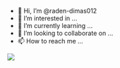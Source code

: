 - 👋 Hi, I’m @raden-dimas012
- 👀 I’m interested in ...
- 🌱 I’m currently learning ...
- 💞️ I’m looking to collaborate on ...
- 📫 How to reach me ...

<img src="https://github-readme-stats.vercel.app/api/?username=raden-dimas012&count_private=true&theme=tokyonight&showicons=true" >

<!---
raden-dimas012/raden-dimas012 is a ✨ special ✨ repository because its `README.md` (this file) appears on your GitHub profile.
You can click the Preview link to take a look at your changes.
--->




